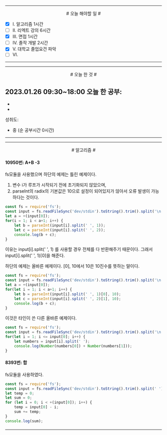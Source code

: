 


----

<div align='center'>
# 오늘 해야할 일 #
</div>

- [x]  Ⅰ. 알고리즘 1시간
- [ ]  Ⅱ. 리엑트 강의 6시간
- [x]  Ⅲ. 면접 1시간
- [ ]  Ⅳ. 졸작 개발 2시간
- [x]  Ⅴ. 대학교 졸업요건 파악
- [ ]  Ⅵ. 

----


----

<div align="center"># 오늘 한 것 #</div>

2023.01.26 09:30~18:00 
오늘 한 공부: 
- 
- 
- 

성취도: 
- 중 (순 공부시간 0시간)

----
----
<div align="center"># 알고리즘 #</div>

#### 10950번: A+B -3

fs모듈을 사용했으며 하단의 예제는 틀린 예제이다.
1. 변수 i가 루프가 시작되기 전에 초기화되지 않았으며,
2. parseInt의 radix의 기본값은 10으로 설정이 되어있지가 않아서 오류 발생이 가능하다는 것이다.
```js
const fs = require('fs');
const input = fs.readFileSync('dev/stdin').toString().trim().split('\n');
let a = +(input[0]);
for(i = 1; i < a+1; i++) {
    let b = parseInt(input[i].split(' ', 1));
    let c = parseInt(input[i].split(' ', 2));
    console.log(b + c);
}
```
이유는 input[i].split(' ', 1) 를 사용할 경우 전체를 다 반환해주기 때문이다.
그래서 input[i].split(' ', 1)[0]을 해준다.

하단의 예제는 올바른 예제이다. [0], 10에서 10은 10진수를 뜻하는 말이다.
```js
const fs = require('fs');
const input = fs.readFileSync('dev/stdin').toString().trim().split('\n');
let a = +(input[0]);
for(let i = 1; i < a+1; i++) {
    let b = parseInt(input[i].split(' ', 1)[0], 10);
    let c = parseInt(input[i].split(' ', 2)[1], 10);
    console.log(b + c);
}
```

이것은 타인이 쓴 다른 올바른 예제이다.
```js
const fs = require('fs');
const input = fs.readFileSync('dev/stdin').toString().trim().split('\n');
for(let i = 1; i <= input[0]; i++) {
    let numbers = input[i].split(' ');
    console.log(Number(numbers[0]) + Number(numbers[1]));
}
```

####
#### 8393번: 합

fs모듈을 사용하였다.
```js
const fs = require('fs');
const input = fs.readFileSync('dev/stdin').toString().trim().split(' ');
let temp = 0;
let sum = 0;
for (let i = 0; i < +(input[0]); i++) {
    temp = input[0] - i;
    sum += temp;
}
console.log(sum);
```

####


----

